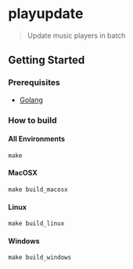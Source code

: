 # playupdate
> Update music players in batch

## Getting Started

### Prerequisites
- [Golang](https://golang.org/)

### How to build

#### All Environments
```
make
```

#### MacOSX
```
make build_macosx
```

#### Linux
```
make build_linux
```

#### Windows
```
make build_windows
```
